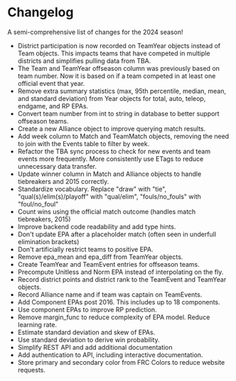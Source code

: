 # Changelog

A semi-comprehensive list of changes for the 2024 season!

- District participation is now recorded on TeamYear objects instead of Team objects. This impacts teams that have competed in multiple districts and simplifies pulling data from TBA.
- The Team and TeamYear offseason column was previously based on team number. Now it is based on if a team competed in at least one official event that year.
- Remove extra summary statistics (max, 95th percentile, median, mean, and standard deviation) from Year objects for total, auto, teleop, endgame, and RP EPAs.
- Convert team number from int to string in database to better support offseason teams.
- Create a new Alliance object to improve querying match results.
- Add week column to Match and TeamMatch objects, removing the need to join with the Events table to filter by week.
- Refactor the TBA sync process to check for new events and team events more frequently. More consistently use ETags to reduce unnecessary data transfer.
- Update winner column in Match and Alliance objects to handle tiebreakers and 2015 correctly.
- Standardize vocabulary. Replace "draw" with "tie", "qual(s)/elim(s)/playoff" with "qual/elim", "fouls/no_fouls" with "foul/no_foul"
- Count wins using the official match outcome (handles match tiebreakers, 2015)
- Improve backend code readability and add type hints.
- Don't update EPA after a placeholder match (often seen in underfull elimination brackets)
- Don't artificially restrict teams to positive EPA.
- Remove epa_mean and epa_diff from TeamYear objects.
- Create TeamYear and TeamEvent entries for offseason teams.
- Precompute Unitless and Norm EPA instead of interpolating on the fly.
- Record district points and district rank to the TeamEvent and TeamYear objects.
- Record Alliance name and if team was captain on TeamEvents.
- Add Component EPAs post 2016. This includes up to 18 components.
- Use component EPAs to improve RP prediction.
- Remove margin_func to reduce complexity of EPA model. Reduce learning rate.
- Estimate standard deviation and skew of EPAs.
- Use standard deviation to derive win probability.
- Simplify REST API and add additional documentation
- Add authentication to API, including interactive documentation.
- Store primary and secondary color from FRC Colors to reduce website requests.
